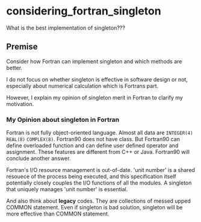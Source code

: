 # considering_fortran_singleton
What is the best implementation of singleton???

## Premise
Consider how Fortran can implement singleton and which methods are better.

I do not focus on whether singleton is effective in software design or not,
especially about numerical calculation which is Fortrans part.

However, I explain my opinion of singleton merit in Fortran to clarify my motivation.

### My Opinion about singleton in Fortran

Fortran is not fully object-oriented language.
Almost all data are `INTEGER(4)` `REAL(8)` `COMPLEX(8)`.
Fortran90 does not have class. But Fortran90 can define
overloaded function and can define user defined operator and assignment.
These features are different from C++ or Java. Fortran90 will
conclude another answer.

Fortran's I/O resource management is out-of-date. 
'unit number' is a shared resouece of the process being executed,
and this specification itself potentially closely couples the I/O functions
of all the modules. A singleton that uniquely manages 'unit number' is essential.

And also think about __legacy__ codes.
They are collections of messed upped COMMON statement. 
Even if singleton is bad solution,
singleton will be more effective than COMMON statement.
